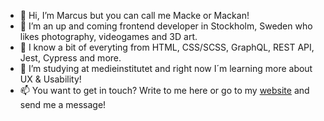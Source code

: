 - 👋 Hi, I’m Marcus but you can call me Macke or Mackan!
- 👀 I’m an up and coming frontend developer in Stockholm, Sweden who likes photography, videogames and 3D art.
- 💪 I know a bit of everyting from HTML, CSS/SCSS, GraphQL, REST API, Jest, Cypress and more.
- 🌱 I’m studying at medieinstitutet and right now I´m learning more about UX & Usability!
- 📫 You want to get in touch? Write to me here or go to my [website](https://marcusreineck.se/) and send me a message!

<!---
MarcusRei/MarcusRei is a ✨ special ✨ repository because its `README.md` (this file) appears on your GitHub profile.
You can click the Preview link to take a look at your changes.
--->
